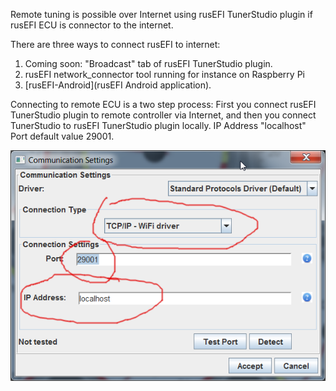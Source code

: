 Remote tuning is possible over Internet using rusEFI TunerStudio plugin if rusEFI ECU is connector to the internet.

There are three ways to connect rusEFI to internet:
1) Coming soon: "Broadcast" tab of rusEFI TunerStudio plugin.
2) rusEFI network_connector tool running for instance on Raspberry Pi
3) [rusEFI-Android](rusEFI Android application).

Connecting to remote ECU is a two step process:
First you connect rusEFI TunerStudio plugin to remote controller via Internet, and then you connect TunerStudio to rusEFI TunerStudio plugin locally. IP Address "localhost" Port default value 29001.

![x](FAQ/images/TS_plugin_TCP.png)